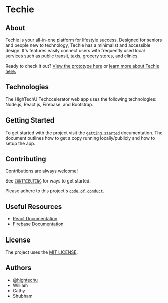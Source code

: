 # Techie

## About

<!-- You will want to modify the text below to include a short description of your app -->
<!-- You will want to modify the documentation link to your app's help page -->

Techie is your all-in-one platform for lifestyle success. Designed for seniors and people new to technology, Techie has a minimalist and accessible design. It's features easily connect users with frequently used local services such as public transit, taxis, grocery stores, and clinics.

Ready to check it out? [View the prototype here](https://htu3-82bf9.web.app/) or [learn more about Techie here.](https://docs.google.com/presentation/d/1AYVuia7iUGalavz0n8guy8hiZBT2ZKQswDNlFUMLydo/edit#slide=id.g25171066b3f_0_0)

## Technologies

The HighTechU Techccelerator web app uses the following technologies: Node.js, React.js, Firebase, and Bootstrap.

## Getting Started

To get started with the project visit the [`getting started`](docs/GETTING_STARTED.md) documentation. The document outlines how to get a copy running locally/publicly and how to setup the app.

## Contributing

Contributions are always welcome!

See [`CONTRIBUTING`](.github/CONTRIBUTING.md) for ways to get started.

Please adhere to this project's [`code of conduct`](CODE_OF_CONDUCT.md).

## Useful Resources

* [React Documentation](https://react.dev/reference/react)
* [Firebase Documentation](https://firebase.google.com/docs?gad=1&gclid=Cj0KCQjwzdOlBhCNARIsAPMwjbzPQ-Agmh5XfsQcmfi5jzcgb5lp9x1lHb9xjZqGsFUmLq4MXlq2CqYaAnlIEALw_wcB&gclsrc=aw.ds)

## License

The project uses the [MIT LICENSE](https://choosealicense.com/licenses/mit/).

## Authors

<!-- You will want modify the authors list below to include all contributing team members. -->

- [@hightechu](https://github.com/hightechu)
- William
- Cathy
- Shubham
